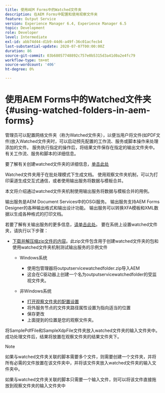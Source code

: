 ```yaml
---
title: 使用AEM Forms中的Watched文件夹
description: 在AEM Forms中配置和使用观察文件夹
feature: Output Service
version: Experience Manager 6.4, Experience Manager 6.5
topic: Development
role: Developer
level: Intermediate
exl-id: abb74d44-d1b9-44d6-a49f-36c01acfecb4
last-substantial-update: 2020-07-07T00:00:00Z
duration: 86
source-git-commit: 03b68057748892c757e0b5315d3a41d0a2e4fc79
workflow-type: tm+mt
source-wordcount: '406'
ht-degree: 0%

---
```


# 使用AEM Forms中的Watched文件夹{#using-watched-folders-in-aem-forms}

管理员可以配置网络文件夹（称为Watched文件夹），以便当用户将文件(如PDF文件)放入Watched文件夹时，可以启动预先配置的工作流、服务或脚本操作来处理添加的文件。 服务执行指定的操作后，将结果文件保存在指定的输出文件夹中。 有关工作流、服务和脚本的详细信息。

要了解有关创建watched文件夹的详细信息，[单击此处](https://helpx.adobe.com/cn/experience-manager/6-4/forms/using/Creating-Configure-watched-folder.html)

Watched文件夹用于在批处理模式下生成文档。 使用观察文件夹机制，可以为打印渠道生成交互式通信，或者使用输出服务将数据与模板合并。

本文将介绍通过watched文件夹机制使用输出服务将数据与模板合并的用例。

输出服务是AEM Document Services中的OSGi服务。 输出服务支持AEM Forms Designer的各种输出格式和输出设计功能。 输出服务可以转换XFA模板和XML数据以生成各种格式的打印文档。

若要了解有关输出服务的更多信息，[请单击此处](https://helpx.adobe.com/cn/aem-forms/6/output-service.html)。
要在系统上设置watched文件夹，请执行以下步骤：
* [下载并解压缩zip文件的内容](assets/outputservicewatchedfolderkt.zip)。此zip文件包含用于创建watched文件夹的包和使用watched文件夹机制测试输出服务的示例文件
   * Windows系统

      * 使用包管理器将outputservicewatchedfolder.zip导入AEM
      * 这会在C驱动器上创建一个名为outputservicewatchedfolder的受监视文件夹。
   * 非Windows系统
      * [打开观察文件夹的配置设置](http://localhost:4502/crx/de/index.jsp#/etc/fd/watchfolder/config/outputservice)
      * 将外服务节点的文件夹路径属性设置为指向适当的位置
      * 保存更改
      * 上面提到的位置是您的观察文件夹。

将SamplePdfFile和SampleXdpFile文件夹放入watched文件夹的输入文件夹中。 成功处理文件后，结果将放置在观察文件夹的结果文件夹下。


>[!NOTE]
>
>如果与watched文件夹关联的脚本需要多个文件，则需要创建一个文件夹，并将所有必需的文件放置在该文件夹中，并将该文件夹放入watched文件夹的输入文件夹中。
>
>如果与watched文件夹关联的脚本只需要一个输入文件，则可以将该文件直接拖放到观察文件夹的输入文件夹中
